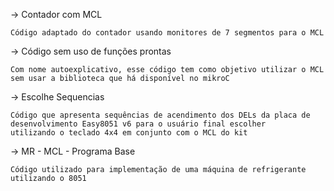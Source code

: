 ->  Contador com MCL
    
    Código adaptado do contador usando monitores de 7 segmentos para o MCL
    
->  Código sem uso de funções prontas
    
    Com nome autoexplicativo, esse código tem como objetivo utilizar o MCL sem usar a biblioteca que há disponível no mikroC
    
->  Escolhe Sequencias

    Código que apresenta sequências de acendimento dos DELs da placa de desenvolvimento Easy8051 v6 para o usuário final escolher
    utilizando o teclado 4x4 em conjunto com o MCL do kit
    
->  MR - MCL - Programa Base

    Código utilizado para implementação de uma máquina de refrigerante utilizando o 8051
